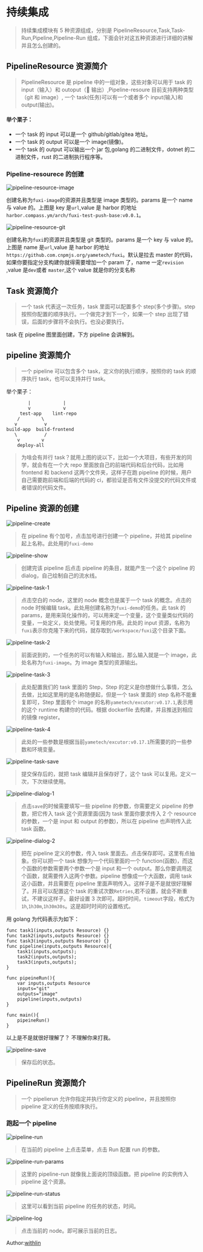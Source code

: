 # 持续集成

> 持续集成模块有 5 种资源组成，分别是 PipelineResource,Task,Task-Run,Pipeline,Pipeline-Run 组成，下面会针对这五种资源进行详细的讲解并且怎么创建的。

## PipelineResource 资源简介

> PipelineResource 是 pipeline 中的一组对象，这些对象可以用于 task 的 input（输入）和 outoput（ 输出）,Pipeline-resoure 目前支持两种类型（git 和 image）, 一个 task(任务)可以有一个或者多个 input(输入)和 output(输出)。

#### 举个栗子：

- 一个 task 的 input 可以是一个 github/gitlab/gitea 地址。
- 一个 task 的 output 可以是一个 image(镜像)。
- 一个 task 的 output 可以输出一个 jar 包,golang 的二进制文件，dotnet 的二进制文件，rust 的二进制执行程序等。

### Pipeline-resourece 的创建

![pipeline-resource-image](../ci/img/pipeline-resource/pipeline-resource-image.png)

创建名称为`fuxi-image`的资源并且类型是 image 类型的。params 是一个 name 与 value 的。上图是 key 是`url`,value 是 harbor 的地址`harbor.compass.ym/arch/fuxi-test-push-base:v0.0.1`。 <br>

![pipeline-resource-git](../ci/img/pipeline-resource/pipeline-resource-git.png)

创建名称为`fuxi`的资源并且类型是 git 类型的。params 是一个 key 与 value 的。上图是 name 是`url`,value 是 harbor 的地址`https://github.com.cnpmjs.org/yametech/fuxi`。默认是拉去 master 的代码，如果你要指定分支构建你就得需要增加一个 param 了，name 一定`revision` ,value 是`dev`或者 `master`,这个 value 就是你的分支名称<br>

## Task 资源简介

> 一个 task 代表这一次任务，task 里面可以配置多个 step(多个步骤)。step 按照你配置的顺序执行。一个做完才到下一个，如果一个 step 出现了错误，后面的步骤将不会执行。也没必要执行。

task 在 pipeline 图里面创建，下方 pipeline 会讲解到。

## pipeline 资源简介

> 一个 pipeline 可以包含多个 task，定义你的执行顺序，按照你的 task 的顺序执行 task，也可以支持并行 task。

举个栗子：

```
        |            |
        v            v
     test-app    lint-repo
    /        \
   v          v
build-app  build-frontend
   \          /
    v        v
    deploy-all

```

> 为啥会有并行 task？就用上图的说以下，比如一个大项目，有些开发的同学，就会有在一个大 repo 里面放自己的前端代码和后台代码，比如用 frontend 和 backend 这两个文件夹，这样子在跑 pipeline 的时候，用户自己需要跑前端和后端的代码的 ci，都验证是否有文件没提交的代码文件或者错误的代码文件。

## Pipeline 资源的创建

![pipeline-create](../ci/img/pipeline/pipeline-create.png)

> 在 pipeline 有个加号，点击加号进行创建一个 pipeline，并给其 pipeline 起上名称。此处用的`fuxi-demo`

![pipeline-show](../ci/img/pipeline/pipeline-show.png)

> 创建完该 pipeline 后点击 pipeline 的条目，就能产生一个这个 pipeline 的 dialog，自己绘制自己的流水线。

![pipeline-task-1](../ci/img/pipeline/pipeline-task-1.png)

> 点击空白的 node，这里的 node 概念也是属于一个 task 的概念。点击的 node 时候编辑 task。此处用创建名称为`fuxi-demo`的任务。此 task 的 params，是用来简化操作的，可以用来定一个变量，这个变量类似代码的变量，一处定义，处处使用。可复用的作用。此处的 input 资源，名称为`fuxi`表示你克隆下来的代码，就存取到`/workspace/fuxi`这个目录下面。

![pipeline-task-2](../ci/img/pipeline/pipeline-task-2.png)

> 前面说到的，一个任务的可以有输入和输出，那么输入就是一个 image，此处名称为`fuxi-image`。为 image 类型的资源输出。

![pipeline-task-3](../ci/img/pipeline/pipeline-task-3.png)

> 此处配置我们的 task 里面的 Step，Step 的定义是你想做什么事情，怎么去做，比如这里用的是名称随便起，但是一个 task 里面的 step 名称不能重复即可，Step 里面有个 image 的名称`yametech/excutor:v0.17.1`,表示用的这个 runtime 构建你的代码。根据 dockerfile 去构建，并且推送到相应的镜像 register。

![pipeline-task-4](../ci/img/pipeline/pipeline-task-4.png)

> 此处的一些参数是根据当前`yametech/excutor:v0.17.1`所需要的的一些参数和环境变量。

![pipeline-task-save](../ci/img/pipeline/pipeline-task-save.png)

> 提交保存后的，就把 task 编辑并且保存好了，这个 task 可以复用。定义一次，下次继续使用。

![pipeline-dialog-1](../ci/img/pipeline/pipeline-dialog-1.png)

> 点击`save`的时候需要填写一些 pipeline 的参数，你需要定义 pipeline 的参数，把它传入 task 这个资源里面(因为 task 里面你要求传入 2 个 resource 的参数，一个是 input 和 output 的参数)，所以在 pipeline 也声明传入此 task 函数。

![pipeline-dialog-2](../ci/img/pipeline/pipeline-dialog-2.png)

> 把在 pipeline 定义的参数，传入 task 里面去。点击保存即可。这里有点抽象。你可以把一个 task 想像为一个代码里面的一个 function(函数)，而这个函数的参数需要两个参数一个是 input 和一个 output。那么你要调用这个函数，就需要传入这两个参数。pipeline 想像成一个大函数，调用 task 这小函数，并且需要在 pipeline 里面声明传入。这样子是不是就很好理解了。并且可以配置这个 task 的重试次数`Retries`,若不设置，就会不断重试，不建议这样子。最好设置 3 次即可。超时时间，`timeout`字段，格式为`1h`,`1h30m`,`1h30m30s`。这是超时时间的设置格式。

用 golang 为代码表示为如下：

```
func task1(inputs,outputs Resource) {}
func task2(inputs,outputs Resource) {}
func task3(inputs,outputs Resource) {}
func pipeline(inputs,outputs Resource){
    task1(inputs,outputs);
    task2(inputs,outputs);
    task3(inputs,outputs);
}

func pipeineRun(){
    var inputs,outputs Resource
    inputs="git"
    outputs="image"
    pipeline(inputs,outputs)
}

func main(){
    pipeineRun()
}

```

以上是不是就很好理解了？ 不理解你来打我。

![pipeline-save](../ci/img/pipeline/pipeline-save.png)

> 保存后的状态。

## PipelineRun 资源简介

> 一个 pipelierun 允许你指定并执行你定义的 pipeline，并且按照你 pipeline 定义的任务按顺序执行。

### 跑起一个 pipeline

![pipeline-run](../ci/img/pipeline/pipeline-run.png)

> 在当前的 pipeline 上点击菜单，点击 Run 配置 run 的参数。

![pipeline-run-params](../ci/img/pipeline/pipeline-run-params.png)

> 这里的 pipeline-run 就像我上面说的顶级函数。把 pipeline 的实例传入 pipeline 这个资源。

![pipeline-run-status](../ci/img/pipeline/pipeline-run-status.png)

> 这里可以看到当前 pipeline 的任务的状态，时间。

![pipeline-log](../ci/img/pipeline/pipeline-log.png)

> 点击当前的 node。即可展示当前的日志。

Author:[withlin](https://github.com/withlin)
